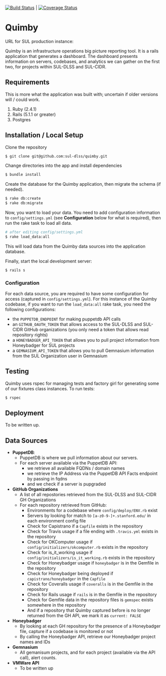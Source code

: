 [![Build Status](https://travis-ci.org/sul-dlss/quimby.svg?branch=master)](https://travis-ci.org/sul-dlss/quimby) | [![Coverage Status](https://coveralls.io/repos/github/sul-dlss/quimby/badge.svg?branch=master)](https://coveralls.io/github/sul-dlss/quimby?branch=master)

# Quimby

URL for SUL production instance:

Quimby is an infrastructure operations big picture reporting tool. It is a rails application that generates a dashboard. The dashboard presents information on servers, codebases, and analytics we can gather on the first two, for projects within SUL-DLSS and SUL-CIDR.

## Requirements

This is more what the application was built with; uncertain if older versions will / could work.

1. Ruby (2.4.1)
2. Rails (5.1.1 or greater)
3. Postgres

## Installation / Local Setup

Clone the repository

```bash
$ git clone git@github.com:sul-dlss/quimby.git
```

Change directories into the app and install dependencies

```bash
$ bundle install
```

Create the database for the Quimby application, then migrate the schema (if needed).

```bash
$ rake db:create
$ rake db:migrate
```

Now, you want to load your data. You need to add configuration information to `config/settings.yml` (see **Configuration** below for what is required), then run the rake task to load all data.

```bash
# after editing config/settings.yml
$ rake load_data:all
```

This will load data from the Quimby data sources into the application database.

Finally, start the local development server:

```bash
$ rails s
```

### Configuration

For each data source, you are required to have some configuration for access (captured in `config/settings.yml`). For this instance of the Quimby codebase, if you want to run the `load_data:all` rake task, you need the following configurations:

- the `PUPPETDB_ENDPOINT` for making puppetdb API calls
- an `GITHUB_OAUTH_TOKEN` that allows access to the SUL-DLSS and SUL-CIDR GitHub organizations (you only need a token that allows read repository rights)
- a `HONEYBADGER_API_TOKEN` that allows you to pull project information from Honeybadger for SUL projects
- a `GEMNASIUM_API_TOKEN` that allows you to pull Gemnasium information from the SUL Organization user in Gemnasium

## Testing

Quimby uses rspec for managing tests and factory girl for generating some of our fixtures class instances. To run tests:

```bash
$ rspec
```

## Deployment

To be written up.

## Data Sources

- **PuppetDB**:
  - PuppetDB is where we pull information about our servers.
  - For each server available via the PuppetDB API:
    - we retrieve all available FQDNs / domain names
    - we retrieve the IP Address via the PuppetDB API Facts endpoint by passing in fqdns
    - and we check if a server is pupgraded
- **GitHub Organizations**
  - A list of all repostories retrieved from the SUL-DLSS and SUL-CIDR GH Organizations
  - For each repository retrieved from GitHub:
    - Environments for a codebase where `config/deploy/ENV.rb` exist
    - Servers by looking for match to `[a-z0-9-]+.stanford.edu/` in each environment config file
    - Check for Capistrano if a `Capfile` exists in the repository
    - Check for Travis usage if a file ending with `.travis.yml` exists in the repository
    - Check for OKComputer usage if `config/initializers/okcomputer.rb` exists in the repository
    - Check for is_it_working usage if `config/initializers/is_it_working.rb` exists in the repository
    - Check for Honeybadger usage if `honeybadger` is in the Gemfile in the repository
    - Check for Honeybadger being deployed if `capistrano/honeybadger` in the `Capfile`
    - Check for Coveralls usage if `coveralls` is in the Gemfile in the repository
    - Check for Rails usage if `rails` is in the Gemfile in the repository
    - Check for Gemfile data in the repository files is `gemspec` exists somewhere in the repository
    - And if a repository that Quimby captured before is no longer returned from the GH API, we mark it as `current: FALSE`
- **Honeybadger**
  - By looking at each GH repository for the presence of a Honeybadger file, capture if a codebase is monitored or not
  - By calling the Honeybadger API, retrieve our Honeybadger project names and IDs
- **Gemnasium**
  - All gemanisum projects, and for each project (available via the API call), alert counts.
- **VMWare API**
  - To be written up
